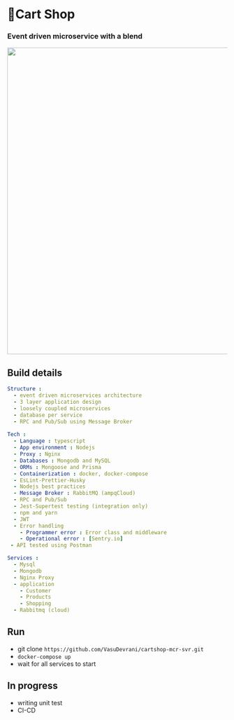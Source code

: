 # 🛒Cart Shop
### Event driven microservice with a blend

<img src="https://user-images.githubusercontent.com/101383635/235835542-ca1ff6df-8516-49a0-ac4a-e779ccd9c48b.png" width=700/>

## Build details

```yaml
Structure :
  - event driven microservices architecture
  - 3 layer application design
  - loosely coupled microservices
  - database per service
  - RPC and Pub/Sub using Message Broker
  
Tech :
  - Language : typescript
  - App environment : Nodejs
  - Proxy : Nginx
  - Databases : Mongodb and MySQL
  - ORMs : Mongoose and Prisma
  - Containerization : docker, docker-compose
  - EsLint-Prettier-Husky
  - Nodejs best practices
  - Message Broker : RabbitMQ (ampqCloud)
  - RPC and Pub/Sub
  - Jest-Supertest testing (integration only)
  - npm and yarn
  - JWT
  - Error handling
    - Programmer error : Error class and middleware
    - Operational error : [Sentry.io]
 - API tested using Postman

Services :
  - Mysql
  - Mongodb
  - Nginx Proxy
  - application
    - Customer
    - Products
    - Shopping
  - Rabbitmq (cloud)
```

## Run
- git clone `https://github.com/VasuDevrani/cartshop-mcr-svr.git`
- `docker-compose up`
- wait for all services to start
    
## In progress
- writing unit test
- CI-CD
